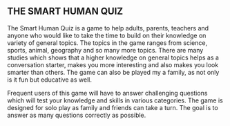 ## THE SMART HUMAN QUIZ

The Smart Human Quiz is a game to help adults, parents, teachers and anyone who would like to take the time to build on their knowledge on variety of general topics. The topics in the game ranges from science, sports, animal, geography and so many more topics. There are many studies which shows that a higher knowledge on general topics helps as a conversation starter, makes you more interesting and also makes you look smarter than others. The game can also be played my a family, as not only is it fun but educative as well. 

Frequent users of this game will have to answer challenging questions which will test your knowledge and skills in various categories. The game is designed for solo play as family and friends can take a turn. The goal is to answer as many questions correctly as possible.

